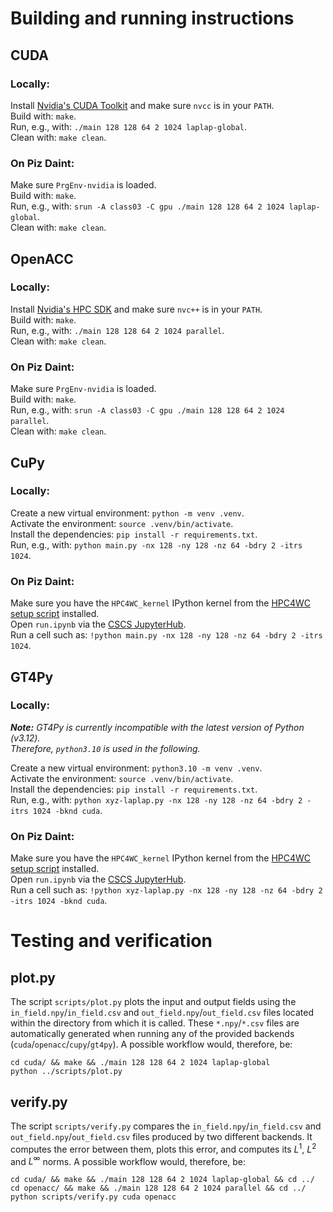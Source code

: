 # Building and running instructions

## CUDA
### Locally:
Install [Nvidia's CUDA Toolkit](https://developer.nvidia.com/cuda-toolkit) and make sure `nvcc` is in your `PATH`.\
Build with: `make`.\
Run, e.g., with: `./main 128 128 64 2 1024 laplap-global`.\
Clean with: `make clean`.

### On Piz Daint:
Make sure `PrgEnv-nvidia` is loaded.\
Build with: `make`.\
Run, e.g., with: `srun -A class03 -C gpu ./main 128 128 64 2 1024 laplap-global`.\
Clean with: `make clean`.

## OpenACC
### Locally:
Install [Nvidia's HPC SDK](https://developer.nvidia.com/hpc-sdk) and make sure `nvc++` is in your `PATH`.\
Build with: `make`.\
Run, e.g., with: `./main 128 128 64 2 1024 parallel`.\
Clean with: `make clean`.

### On Piz Daint:
Make sure `PrgEnv-nvidia` is loaded.\
Build with: `make`.\
Run, e.g., with: `srun -A class03 -C gpu ./main 128 128 64 2 1024 parallel`.\
Clean with: `make clean`.

## CuPy
### Locally:
Create a new virtual environment: `python -m venv .venv`.\
Activate the environment: `source .venv/bin/activate`.\
Install the dependencies: `pip install -r requirements.txt`.\
Run, e.g., with: `python main.py -nx 128 -ny 128 -nz 64 -bdry 2 -itrs 1024`.

### On Piz Daint:
Make sure you have the `HPC4WC_kernel` IPython kernel from the [HPC4WC setup script](https://github.com/ofuhrer/HPC4WC/blob/main/setup/HPC4WC_setup.sh) installed.\
Open `run.ipynb` via the [CSCS JupyterHub](https://jupyter.cscs.ch).\
Run a cell such as: `!python main.py -nx 128 -ny 128 -nz 64 -bdry 2 -itrs 1024`.

## GT4Py
### Locally:
_**Note:** GT4Py is currently incompatible with the latest version of Python (v3.12)._\
_Therefore, `python3.10` is used in the following._

Create a new virtual environment: `python3.10 -m venv .venv`.\
Activate the environment: `source .venv/bin/activate`.\
Install the dependencies: `pip install -r requirements.txt`.\
Run, e.g., with: `python xyz-laplap.py -nx 128 -ny 128 -nz 64 -bdry 2 -itrs 1024 -bknd cuda`.

### On Piz Daint:
Make sure you have the `HPC4WC_kernel` IPython kernel from the [HPC4WC setup script](https://github.com/ofuhrer/HPC4WC/blob/main/setup/HPC4WC_setup.sh) installed.\
Open `run.ipynb` via the [CSCS JupyterHub](https://jupyter.cscs.ch).\
Run a cell such as: `!python xyz-laplap.py -nx 128 -ny 128 -nz 64 -bdry 2 -itrs 1024 -bknd cuda`.


# Testing and verification

## plot.py
The script `scripts/plot.py` plots the input and output fields using the `in_field.npy`/`in_field.csv` and `out_field.npy`/`out_field.csv` files located within the directory from which it is called. These `*.npy`/`*.csv` files are automatically generated when running any of the provided backends (`cuda`/`openacc`/`cupy`/`gt4py`). A possible workflow would, therefore, be:
```
cd cuda/ && make && ./main 128 128 64 2 1024 laplap-global
python ../scripts/plot.py
```

## verify.py
The script `scripts/verify.py` compares the `in_field.npy`/`in_field.csv` and `out_field.npy`/`out_field.csv` files produced by two different backends. It computes the error between them, plots this error, and computes its $L^1$, $L^2$ and $L^\infty$ norms. A possible workflow would, therefore, be:
```
cd cuda/ && make && ./main 128 128 64 2 1024 laplap-global && cd ../
cd openacc/ && make && ./main 128 128 64 2 1024 parallel && cd ../
python scripts/verify.py cuda openacc
```
